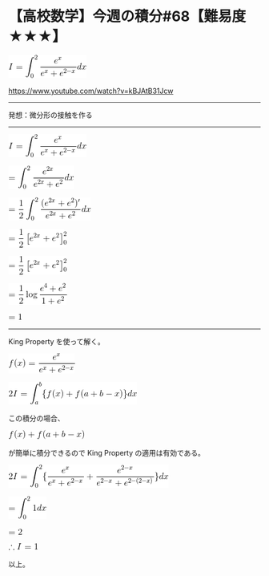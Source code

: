 # 【高校数学】今週の積分#68【難易度★★★】

<!--
![](https://latex.codecogs.com/gif.latex?I=\int_0^2\frac{e^x}{e^x&plus;e^{2-x}}dx)
-->
![](0.gif)

https://www.youtube.com/watch?v=kBJAtB31Jcw

----

発想：微分形の接触を作る

----

![](0.gif)

<!--
![](https://latex.codecogs.com/gif.latex?=\int_0^2\frac{e^{2x}}{e^{2x}&plus;e^{2}}dx)
-->
![](1.gif)

<!--
![](https://latex.codecogs.com/gif.latex?=\frac{1}{2}\int_0^2\frac{(e^{2x}&plus;e^{2})'}{e^{2x}&plus;e^{2}}dx)
-->
![](2.gif)

<!--
![](https://latex.codecogs.com/gif.latex?=\frac{1}{2}\left[e^{2x}&plus;e^{2}\right]_0^2)
-->
![](3.gif)

<!--
![](https://latex.codecogs.com/gif.latex?=\frac{1}{2}\left[e^{2x}&plus;e^{2}\right]_0^2)
-->
![](4.gif)

<!--
![](https://latex.codecogs.com/gif.latex?=\frac{1}{2}\log\frac{e^4&plus;e^2}{1&plus;e^2})
-->
![](5.gif)

<!--
![](https://latex.codecogs.com/gif.latex?=1)
-->
![](6.gif)

----

King Property を使って解く。

<!--
![](https://latex.codecogs.com/gif.latex?f(x)=\frac{e^x}{e^x&plus;e^{2-x}})
-->
![](7.gif)

<!--
![](https://latex.codecogs.com/gif.latex?2I=\int_a^b\{f(x)&plus;f(a&plus;b-x)\}dx)
-->
![](8.gif)

この積分の場合、
<!--
![](https://latex.codecogs.com/gif.latex?f(x)&plus;f(a&plus;b-x))
-->
![](9.gif)

が簡単に積分できるので King Property の適用は有効である。

<!--
![](https://latex.codecogs.com/gif.latex?2I=\int_0^2\{\frac{e^x}{e^x&plus;e^{2-x}}&plus;\frac{e^{2-x}}{e^{2-x}&plus;e^{2-(2-x)}}\}dx)
-->
![](10.gif)


<!--
![](https://latex.codecogs.com/gif.latex?=\int_0^21dx)
-->
![](11.gif)

<!--
![](https://latex.codecogs.com/gif.latex?=2)
-->
![](12.gif)

<!--
![](https://latex.codecogs.com/gif.latex?\therefore{I=1})
-->
![](13.gif)

以上。